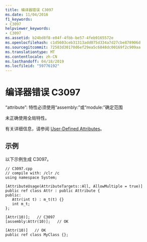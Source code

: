 ```yaml
---
title: 编译器错误 C3097
ms.date: 11/04/2016
f1_keywords:
- C3097
helpviewer_keywords:
- C3097
ms.assetid: b24bd8f8-e04f-4fbb-be57-4feb9165572e
ms.openlocfilehash: c1d5603ceb31313add075d334a7d27cbe878906d
ms.sourcegitcommit: 72583d30170d6ef29ea5c6848dc00169f2c909aa
ms.translationtype: MT
ms.contentlocale: zh-CN
ms.lasthandoff: 04/18/2019
ms.locfileid: "59776192"
---
```

# <a name="compiler-error-c3097"></a>编译器错误 C3097

“attribute”: 特性必须使用“assembly:”或“module:”确定范围

未正确使用全局特性。

有关详细信息，请参阅 [User-Defined Attributes](../../extensions/user-defined-attributes-cpp-component-extensions.md)。

## <a name="example"></a>示例

以下示例生成 C3097。

```
// C3097.cpp
// compile with: /clr /c
using namespace System;

[AttributeUsage(AttributeTargets::All, AllowMultiple = true)]
public ref class Attr : public Attribute {
public:
   Attr(int t) : m_t(t) {}
   int m_t;
};

[Attr(10)];   // C3097
[assembly:Attr(10)];   // OK

[Attr(10)]   // OK
public ref class MyClass {};
```
